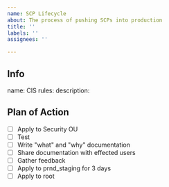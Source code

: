```yaml
---
name: SCP Lifecycle
about: The process of pushing SCPs into production
title: ''
labels: ''
assignees: ''

---
```


## Info

name:
CIS rules:
description:

## Plan of Action

- [ ] Apply to Security OU
- [ ] Test
- [ ] Write "what" and "why" documentation
- [ ] Share documentation with effected users
- [ ] Gather feedback
- [ ] Apply to prnd_staging for 3 days
- [ ] Apply to root
